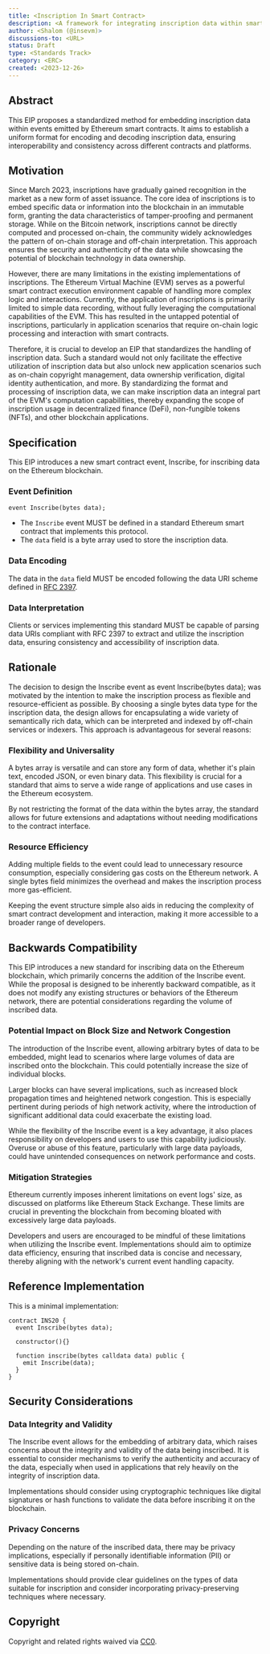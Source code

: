 ```yaml
---
title: <Inscription In Smart Contract>
description: <A framework for integrating inscription data within smart contract events>
author: <Shalom (@insevm)>
discussions-to: <URL>
status: Draft
type: <Standards Track>
category: <ERC>
created: <2023-12-26>
---
```


## Abstract

This EIP proposes a standardized method for embedding inscription data within events emitted by Ethereum smart contracts. It aims to establish a uniform format for encoding and decoding inscription data, ensuring interoperability and consistency across different contracts and platforms.

## Motivation

Since March 2023, inscriptions have gradually gained recognition in the market as a new form of asset issuance. The core idea of inscriptions is to embed specific data or information into the blockchain in an immutable form, granting the data characteristics of tamper-proofing and permanent storage. While on the Bitcoin network, inscriptions cannot be directly computed and processed on-chain, the community widely acknowledges the pattern of on-chain storage and off-chain interpretation. This approach ensures the security and authenticity of the data while showcasing the potential of blockchain technology in data ownership.

However, there are many limitations in the existing implementations of inscriptions. The Ethereum Virtual Machine (EVM) serves as a powerful smart contract execution environment capable of handling more complex logic and interactions. Currently, the application of inscriptions is primarily limited to simple data recording, without fully leveraging the computational capabilities of the EVM. This has resulted in the untapped potential of inscriptions, particularly in application scenarios that require on-chain logic processing and interaction with smart contracts.

Therefore, it is crucial to develop an EIP that standardizes the handling of inscription data. Such a standard would not only facilitate the effective utilization of inscription data but also unlock new application scenarios such as on-chain copyright management, data ownership verification, digital identity authentication, and more. By standardizing the format and processing of inscription data, we can make inscription data an integral part of the EVM's computation capabilities, thereby expanding the scope of inscription usage in decentralized finance (DeFi), non-fungible tokens (NFTs), and other blockchain applications.

## Specification

This EIP introduces a new smart contract event, Inscribe, for inscribing data on the Ethereum blockchain.

### Event Definition

```solidity
event Inscribe(bytes data);
```

- The `Inscribe` event MUST be defined in a standard Ethereum smart contract that implements this protocol.
- The `data` field is a byte array used to store the inscription data.

### Data Encoding

The data in the `data` field MUST be encoded following the data URI scheme defined in [RFC 2397](https://datatracker.ietf.org/doc/html/rfc2397).

### Data Interpretation

Clients or services implementing this standard MUST be capable of parsing data URIs compliant with RFC 2397 to extract and utilize the inscription data, ensuring consistency and accessibility of inscription data.

## Rationale

The decision to design the Inscribe event as event Inscribe(bytes data); was motivated by the intention to make the inscription process as flexible and resource-efficient as possible. By choosing a single bytes data type for the inscription data, the design allows for encapsulating a wide variety of semantically rich data, which can be interpreted and indexed by off-chain services or indexers. This approach is advantageous for several reasons:

### Flexibility and Universality

A bytes array is versatile and can store any form of data, whether it's plain text, encoded JSON, or even binary data. This flexibility is crucial for a standard that aims to serve a wide range of applications and use cases in the Ethereum ecosystem.

By not restricting the format of the data within the bytes array, the standard allows for future extensions and adaptations without needing modifications to the contract interface.

### Resource Efficiency

Adding multiple fields to the event could lead to unnecessary resource consumption, especially considering gas costs on the Ethereum network. A single bytes field minimizes the overhead and makes the inscription process more gas-efficient.

Keeping the event structure simple also aids in reducing the complexity of smart contract development and interaction, making it more accessible to a broader range of developers.

## Backwards Compatibility

This EIP introduces a new standard for inscribing data on the Ethereum blockchain, which primarily concerns the addition of the Inscribe event. While the proposal is designed to be inherently backward compatible, as it does not modify any existing structures or behaviors of the Ethereum network, there are potential considerations regarding the volume of inscribed data.

### Potential Impact on Block Size and Network Congestion

The introduction of the Inscribe event, allowing arbitrary bytes of data to be embedded, might lead to scenarios where large volumes of data are inscribed onto the blockchain. This could potentially increase the size of individual blocks.

Larger blocks can have several implications, such as increased block propagation times and heightened network congestion. This is especially pertinent during periods of high network activity, where the introduction of significant additional data could exacerbate the existing load.

While the flexibility of the Inscribe event is a key advantage, it also places responsibility on developers and users to use this capability judiciously. Overuse or abuse of this feature, particularly with large data payloads, could have unintended consequences on network performance and costs.

### Mitigation Strategies

Ethereum currently imposes inherent limitations on event logs' size, as discussed on platforms like Ethereum Stack Exchange. These limits are crucial in preventing the blockchain from becoming bloated with excessively large data payloads.

Developers and users are encouraged to be mindful of these limitations when utilizing the Inscribe event. Implementations should aim to optimize data efficiency, ensuring that inscribed data is concise and necessary, thereby aligning with the network's current event handling capacity.

## Reference Implementation

This is a minimal implementation:

```solidity
contract INS20 {
  event Inscribe(bytes data);

  constructor(){}

  function inscribe(bytes calldata data) public {
    emit Inscribe(data);
  }
}
```

## Security Considerations

### Data Integrity and Validity

The Inscribe event allows for the embedding of arbitrary data, which raises concerns about the integrity and validity of the data being inscribed. It is essential to consider mechanisms to verify the authenticity and accuracy of the data, especially when used in applications that rely heavily on the integrity of inscription data.

Implementations should consider using cryptographic techniques like digital signatures or hash functions to validate the data before inscribing it on the blockchain.

### Privacy Concerns

Depending on the nature of the inscribed data, there may be privacy implications, especially if personally identifiable information (PII) or sensitive data is being stored on-chain.

Implementations should provide clear guidelines on the types of data suitable for inscription and consider incorporating privacy-preserving techniques where necessary.

## Copyright

Copyright and related rights waived via [CC0](../LICENSE.md).
